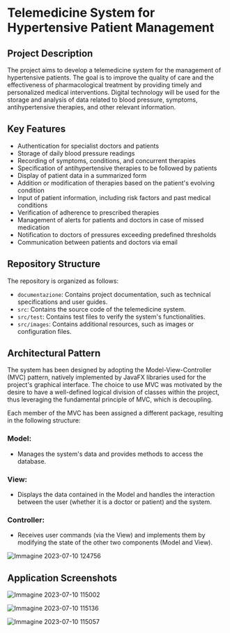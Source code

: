 # Telemedicine System for Hypertensive Patient Management

## Project Description
The project aims to develop a telemedicine system for the management of hypertensive patients. The goal is to improve the quality of care and the effectiveness of pharmacological treatment by providing timely and personalized medical interventions. Digital technology will be used for the storage and analysis of data related to blood pressure, symptoms, antihypertensive therapies, and other relevant information.

## Key Features

- Authentication for specialist doctors and patients
- Storage of daily blood pressure readings
- Recording of symptoms, conditions, and concurrent therapies
- Specification of antihypertensive therapies to be followed by patients
- Display of patient data in a summarized form
- Addition or modification of therapies based on the patient's evolving condition
- Input of patient information, including risk factors and past medical conditions
- Verification of adherence to prescribed therapies
- Management of alerts for patients and doctors in case of missed medication
- Notification to doctors of pressures exceeding predefined thresholds
- Communication between patients and doctors via email

## Repository Structure
The repository is organized as follows:

- `documentazione`: Contains project documentation, such as technical specifications and user guides.
- `src`: Contains the source code of the telemedicine system.
- `src/test`: Contains test files to verify the system's functionalities.
- `src/images`: Contains additional resources, such as images or configuration files.

## Architectural Pattern

The system has been designed by adopting the Model-View-Controller (MVC) pattern, natively implemented by JavaFX libraries used for the project's graphical interface. The choice to use MVC was motivated by the desire to have a well-defined logical division of classes within the project, thus leveraging the fundamental principle of MVC, which is decoupling.

Each member of the MVC has been assigned a different package, resulting in the following structure:

### Model:
- Manages the system's data and provides methods to access the database.

### View:
- Displays the data contained in the Model and handles the interaction between the user (whether it is a doctor or patient) and the system.

### Controller:
- Receives user commands (via the View) and implements them by modifying the state of the other two components (Model and View).

![Immagine 2023-07-10 124756](https://github.com/emmekappaa/Hypertensive_Patients/assets/94229712/33f8151e-4540-410a-8557-59fc4c0c9325)


## Application Screenshots

![Immagine 2023-07-10 115002](https://github.com/emmekappaa/Pazienti_Ipertesi/assets/94229712/34be1b99-1bb7-465d-bca0-062eed62aab3)

![Immagine 2023-07-10 115136](https://github.com/emmekappaa/Pazienti_Ipertesi/assets/94229712/c35a7136-2bd8-4083-86b1-6de7ae9ac5c8)

![Immagine 2023-07-10 115057](https://github.com/emmekappaa/Pazienti_Ipertesi/assets/94229712/e20eb1f0-86ca-41e7-9476-ebc7029cf9d1)
